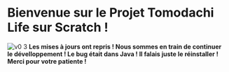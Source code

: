 # Bienvenue sur le Projet Tomodachi Life sur Scratch !
 ![v0 3](https://repository-images.githubusercontent.com/554908589/8222559f-d0d1-4b1c-b6b4-9715ffafccde)
**Les mises à jours ont repris ! Nous sommes en train de continuer le dévelloppement ! Le bug était dans Java ! Il falais juste le réinstaller !
Merci pour votre patiente !**
